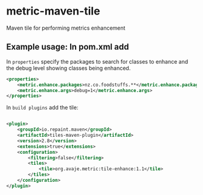 # metric-maven-tile
Maven tile for performing metrics enhancement


## Example usage: In pom.xml add

In `properties` specify the packages to search for classes to enhance and the debug level showing classes being enhanced.

```xml
<properties>
	<metric.enhance.packages>nz.co.foodstuffs.**</metric.enhance.packages>
	<metric.enhance.args>debug=1</metric.enhance.args>
</properties>		
```


In `build plugins` add the tile:

```xml

<plugin>
	<groupId>io.repaint.maven</groupId>
	<artifactId>tiles-maven-plugin</artifactId>
	<version>2.8</version>
	<extensions>true</extensions>
	<configuration>
		<filtering>false</filtering>
		<tiles>
			<tile>org.avaje.metric:tile-enhance:1.1</tile>
		</tiles>
	</configuration>
</plugin>
```
